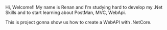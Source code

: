 Hi, Welcome!! My name is Renan and I'm studying hard to develop my .Net Skills and to start learning about PostMan, MVC, WebApi. 

This is project gonna show us how to create a WebAPI with .NetCore.
